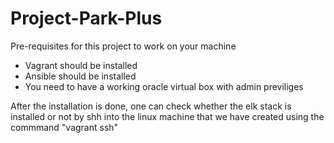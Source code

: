 # Project-Park-Plus

Pre-requisites for this project to work on your machine

- Vagrant should be installed
- Ansible should be installed
- You need to have a working oracle virtual box with admin previliges

After the installation is done, one can check whether the elk stack is installed or not by shh into the linux machine that we have created using the commmand "vagrant ssh"
